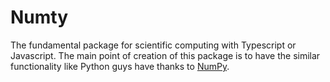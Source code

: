 # Numty

The fundamental package for scientific computing with Typescript or Javascript.
The main point of creation of this package is to have the similar functionality
like Python guys have thanks to [NumPy](https://numpy.org/).
